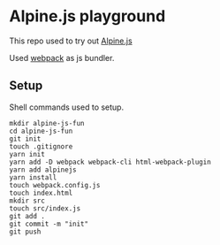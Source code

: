 # Alpine.js playground

This repo used to try out [Alpine.js](https://alpinejs.dev/essentials/installation)

Used [webpack](https://webpack.js.org/guides/getting-started) as js bundler. 

## Setup
Shell commands used to setup. 
```shell
mkdir alpine-js-fun
cd alpine-js-fun
git init
touch .gitignore
yarn init
yarn add -D webpack webpack-cli html-webpack-plugin
yarn add alpinejs 
yarn install
touch webpack.config.js
touch index.html
mkdir src
touch src/index.js
git add .
git commit -m "init"
git push
```
